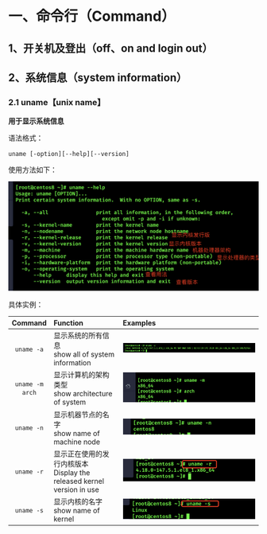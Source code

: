# 一、命令行（Command）

## 1、开关机及登出（off、on and login out）



## 2、系统信息（system information）

### 2.1 uname【unix name】

**用于显示系统信息**

语法格式：

```
uname [-option][--help][--version]
```

使用方法如下：

![](https://github.com/SolerHo/command-shortcuts/blob/main/Linux_images/uname-help.png)

具体实例：

|        Command         | Function                                                     | Examples                                                     |
| :--------------------: | :----------------------------------------------------------- | :----------------------------------------------------------- |
|       `uname -a`       | 显示系统的所有信息<br />show all of system information       | <img src="Linux_images/显示系统所有信息.png" alt="显示系统所有信息" style="zoom:80%;" /> |
| `uname -m`<br />`arch` | 显示计算机的架构类型<br />show architecture of system        | <img src="Linux_images/uname-m.png" alt="uname-m" style="zoom:80%;" /> |
|       `uname -n`       | 显示机器节点的名字<br />show name of machine node            | <img src="https://github.com/SolerHo/command-shortcuts/blob/main/Linux_images/uname-n.png" alt="uname-n"  /> |
|       `uname -r`       | 显示正在使用的发行内核版本<br />Display the released kernel version in use | <img src="Linux_images/uname-r.png" alt="uname-r"  />        |
|       `uname -s`       | 显示内核的名字<br />show name of kernel                      | ![uname-s](Linux_images/uname-s.png)                         |

